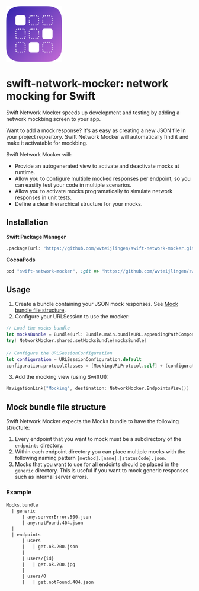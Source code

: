<img src="./swift-network-mocker.png" width="150" height="150"/>

# swift-network-mocker: network mocking for Swift

Swift Network Mocker speeds up development and testing by adding a network mockbing screen to your app.

Want to add a mock response? It's as easy as creating a new JSON file in your project repository.
Swift Network Mocker will automatically find it and make it activatable for mockbing.

Swift Network Mocker will:

- Provide an autogenerated view to activate and deactivate mocks at runtime.
- Allow you to configure multiple mocked responses per endpoint, so you can easilty test your code in multiple scenarios.
- Allow you to activate mocks programatically to simulate network responses in unit tests.
- Define a clear hierarchical structure for your mocks.

## Installation

**Swift Package Manager**

```swift
.package(url: "https://github.com/wvteijlingen/swift-network-mocker.git", .upToNextMajor(from: "0.2.0"))
```

**CocoaPods**

```ruby
pod "swift-network-mocker", :git => "https://github.com/wvteijlingen/swift-network-mocker.git"
```

## Usage

1. Create a bundle containing your JSON mock responses. See [Mock bundle file structure](#Mock-bundle-file-structure).
2. Configure your URLSession to use the mocker:

```swift
// Load the mocks bundle
let mocksBundle = Bundle(url: Bundle.main.bundleURL.appendingPathComponent("Mocks.bundle"))!
try! NetworkMocker.shared.setMocksBundle(mocksBundle)

// Configure the URLSessionConfiguration
let configuration = URLSessionConfiguration.default
configuration.protocolClasses = [MockingURLProtocol.self] + (configuration.protocolClasses ?? [])
```

3. Add the mocking view (using SwiftUI):

```swift
NavigationLink("Mocking", destination: NetworkMocker.EndpointsView())
```

## Mock bundle file structure

Swift Network Mocker expects the Mocks bundle to have the following structure:

1. Every endpoint that you want to mock must be a subdirectory of the `endpoints` directory.
1. Within each endpoint directory you can place multiple mocks with the following naming pattern `[method].[name].[statusCode].json`.
1. Mocks that you want to use for all endoints should be placed in the `generic` directory. This is useful if you want
to mock generic responses such as internal server errors.

### Example
```
Mocks.bundle
  | generic
      | any.serverError.500.json
      | any.notFound.404.json
  |
  | endpoints
      | users
      |   | get.ok.200.json
      |
      | users/{id}
      |   | get.ok.200.jpg
      |
      | users/0
      |   | get.notFound.404.json
```

